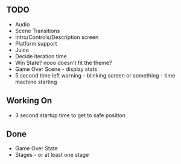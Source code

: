 ## TODO

* Audio
* Scene Transitions
* Intro/Controls/Description screen
* Platform support
* Juice
* Decide iteration time
* Win State? nooo doesn't fit the theme?
* Game Over Scene - display stats
* 5 second time left warning - blinking screen or something - time machine starting

## Working On

* 3 second startup time to get to safe position

## Done

* Game Over State
* Stages - or at least one stage
